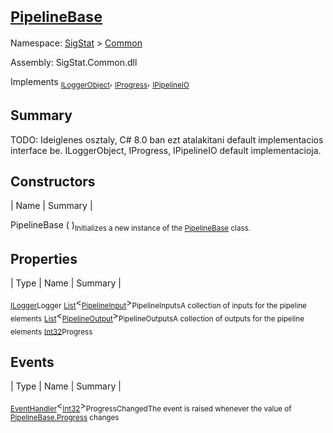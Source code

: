 # <sub>[PipelineBase](./PipelineBase.md)</sub>

Namespace: [SigStat]() > [Common](./README.md)

Assembly: SigStat.Common.dll

Implements <sub>[ILoggerObject](./ILoggerObject.md)</sub>, <sub>[IProgress](./Helpers/IProgress.md)</sub>, <sub>[IPipelineIO](./Pipeline/IPipelineIO.md)</sub>

## Summary
TODO: Ideiglenes osztaly, C# 8.0 ban ezt atalakitani default implementacios interface be.  ILoggerObject, IProgress, IPipelineIO default implementacioja.

## Constructors

| Name | Summary | 

PipelineBase (  )<sub>Initializes a new instance of the [PipelineBase](https://github.com/hargitomi97/sigstat/blob/master/docs/md/SigStat/Common/PipelineBase.md) class.</sub>


## Properties

| Type | Name | Summary | 

<sub>[ILogger](https://docs.microsoft.com/en-us/dotnet/api/Microsoft.Extensions.Logging.ILogger)</sub><sub>Logger</sub><sub></sub>
<sub>[List](https://docs.microsoft.com/en-us/dotnet/api/System.Collections.Generic.List-1)</sub>\<<sub>[PipelineInput](./Pipeline/PipelineInput.md)</sub>><sub>PipelineInputs</sub><sub>A collection of inputs for the pipeline elements</sub>
<sub>[List](https://docs.microsoft.com/en-us/dotnet/api/System.Collections.Generic.List-1)</sub>\<<sub>[PipelineOutput](./Pipeline/PipelineOutput.md)</sub>><sub>PipelineOutputs</sub><sub>A collection of outputs for the pipeline elements</sub>
<sub>[Int32](https://docs.microsoft.com/en-us/dotnet/api/System.Int32)</sub><sub>Progress</sub><sub></sub>


## Events

| Type | Name | Summary | 

<sub>[EventHandler](https://docs.microsoft.com/en-us/dotnet/api/System.EventHandler-1)</sub>\<<sub>[Int32](https://docs.microsoft.com/en-us/dotnet/api/System.Int32)</sub>><sub>ProgressChanged</sub><sub>The event is raised whenever the value of [PipelineBase.Progress](https://github.com/hargitomi97/sigstat/blob/master/docs/md/SigStat/Common/PipelineBase.md) changes</sub>


